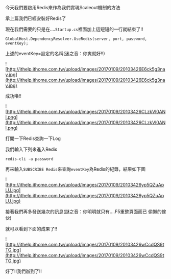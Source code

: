 今天我們要啟用Redis來作為我們實現Scaleout機制的方法

承上篇我們已經安裝好Redis了

現在我們需要的只是在....`Startup.cs`裡面加上這短短的一行就結束了!!

`GlobalHost.DependencyResolver.UseRedis(server, port, password, eventKey);`

上述的eventKey=設定的名稱(迷之音：你爽就好!!)


![http://ithelp.ithome.com.tw/upload/images/20170109/20103426E6ck5g3nay.jpg](http://ithelp.ithome.com.tw/upload/images/20170109/20103426E6ck5g3nay.jpg)



成功嚕!!


![http://ithelp.ithome.com.tw/upload/images/20170109/20103426CLzkVl0ANI.png](http://ithelp.ithome.com.tw/upload/images/20170109/20103426CLzkVl0ANI.png)



打開一下Redis查詢一下Log

我們輸入下列來進入Redis

`redis-cli -a password`

再來輸入`SUBSCRIBE Redis`來查詢`eventKey`為Redis的紀錄，結果如下圖



![http://ithelp.ithome.com.tw/upload/images/20170109/20103426yp5QZuApLU.jpg](http://ithelp.ithome.com.tw/upload/images/20170109/20103426yp5QZuApLU.jpg)



接著我們再多發送幾次的訊息(謎之音：你明明就只有....F5重整頁面而已 偷懶的傢伙)

就可以看到下面的成果了!!



![http://ithelp.ithome.com.tw/upload/images/20170109/20103426wCcdQS9tTG.jpg](http://ithelp.ithome.com.tw/upload/images/20170109/20103426wCcdQS9tTG.jpg)

好了!!我們辦到了!!
